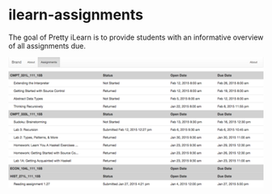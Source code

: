 # ilearn-assignments
The goal of Pretty iLearn is to provide students with an informative overview of all assignments due. 

![Alt text](demo.png "ilearn assignments")
